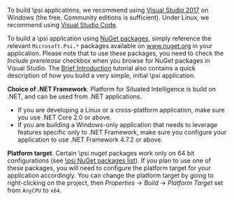 To build \\psi applications, we recommend using [Visual Studio 2017](https://www.visualstudio.com/vs/ "Visual Studio 2017") on Windows (the free, Community editions is sufficient). Under Linux, we recommend using [Visual Studio Code](https://code.visualstudio.com/).

To build a \\psi application using [NuGet packages](http://www.nuget.org), simply reference the relevant `Microsoft.Psi.*` packages available on www.nuget.org in your application. Please note that to use these packages, you need to check the _Include prerelease_ checkbox when you browse for NuGet packages in Visual Studio. The [Brief Introduction](Brief-Introduction) tutorial also contains a quick description of how you build a very simple, initial \\psi application.

__Choice of .NET Framework__. Platform for Situated Intelligence is build on .NET, and can be used from .NET applications.

* If you are developing a Linux or a cross-platform application, make sure you use .NET Core 2.0 or above.
* If you are building a Windows-only application that needs to leverage features specific only to .NET Framework, make sure you configure your application to use .NET Framework 4.7.2 or above. 

__Platform target__. Certain \\psi nuget packages work only on 64 bit configurations (see [\\psi NuGet packages list](List-of-NuGet-Packages)). If you plan to use one of these packages, you will need to configure the platform target for your application accordingly. You can change the platform target by going to right-clicking on the project, then _Properties_ -> _Build_ -> _Platform Target_ set from `AnyCPU` to `x64`.